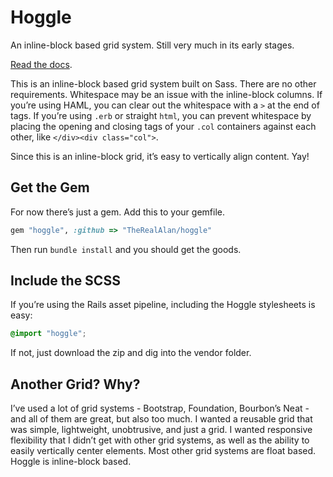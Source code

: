 # Hoggle

An inline-block based grid system. Still very much in its early stages.

[Read the docs](http://therealalan.github.io/hoggle-docs/).

This is an inline-block based grid system built on Sass. There are no other requirements. Whitespace may be an issue with the inline-block columns. If you’re using HAML, you can clear out the whitespace with a `>` at the end of tags. If you’re using `.erb` or straight `html`, you can prevent whitespace by placing the opening and closing tags of your `.col` containers against each other, like `</div><div class="col">`.

Since this is an inline-block grid, it’s easy to vertically align content. Yay!

## Get the Gem

For now there’s just a gem. Add this to your gemfile.

``` ruby
gem "hoggle", :github => "TheRealAlan/hoggle"
```

Then run `bundle install` and you should get the goods.

## Include the SCSS

If you’re using the Rails asset pipeline, including the Hoggle stylesheets is easy:

``` scss
@import "hoggle";
```

If not, just download the zip and dig into the vendor folder.

## Another Grid? Why?

I’ve used a lot of grid systems - Bootstrap, Foundation, Bourbon’s Neat - and all of them are great, but also too much. I wanted a reusable grid that was simple, lightweight, unobtrusive, and just a grid. I wanted responsive flexibility that I didn’t get with other grid systems, as well as the ability to easily vertically center elements. Most other grid systems are float based. Hoggle is inline-block based.